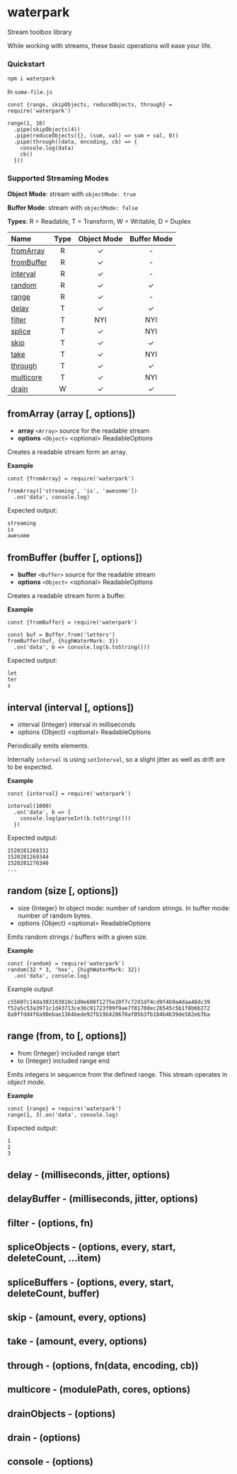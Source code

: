 # waterpark
Stream toolbox library

While working with streams, these basic operations will ease your life.

### Quickstart

    npm i waterpark

In `some-file.js`

    const {range, skipObjects, reduceObjects, through} = require('waterpark')
    
    range(1, 10)
      .pipe(skipObjects(4))
      .pipe(reduceObjects({}, (sum, val) => sum + val, 0))
      .pipe(through((data, encoding, cb) => {
        console.log(data)
        cb()
      }))

### Supported Streaming Modes

**Object Mode**: stream with `objectMode: true`

**Buffer Mode**: stream with `objectMode: false`

**Types**: R = Readable, T = Transform, W = Writable, D = Duplex

| Name                                      | Type | Object Mode | Buffer Mode |
|:------------------------------------------|:----:|:-----------:|:-----------:|
| [fromArray](#fromarray-array--options)    | R    | &#10003;    | &#8208;     |
| [fromBuffer](#frombuffer-buffer--options) | R    | &#10003;    | &#8208;     |
| [interval](#interval-interval--options)   | R    | &#10003;    | &#8208;     |
| [random](#random-size--options)           | R    | &#10003;    | &#10003;    |
| [range](#range-from-to--options)          | R    | &#10003;    | &#8208;     |
| [delay](#delay)             | T    | &#10003;    | &#10003;    |
| [filter](#filter)           | T    | NYI         | NYI         |
| [splice](#splice)           | T    | &#10003;    | NYI         |
| [skip](#skip)               | T    | &#10003;    | &#10003;    |
| [take](#take)               | T    | &#10003;    | NYI         |
| [through](#through)         | T    | &#10003;    | &#10003;    |
| [multicore](#multicore)     | T    | &#10003;    | NYI         |
| [drain](#drain)             | W    | &#10003;    | &#10003;    |

## fromArray (array \[, options\])
* **array** `<Array>` source for the readable stream
* **options** `<Object>` \<optional\> ReadableOptions

Creates a readable stream form an array.

**Example**

    const {fromArray} = require('waterpark')

    fromArray(['streaming', 'is', 'awesome'])
      .on('data', console.log)

Expected output:

    streaming
    is
    awesome


## fromBuffer (buffer \[, options\])
* **buffer** `<Buffer>` source for the readable stream
* **options** `<Object>` \<optional\> ReadableOptions

Creates a readable stream form a buffer.

**Example**

    const {fromBuffer} = require('waterpark')

    const buf = Buffer.from('letters')
    fromBuffer(buf, {highWaterMark: 3})
      .on('data', b => console.log(b.toString()))

Expected output:

    let
    ter
    s

## interval (interval \[, options\])
* interval {Integer} interval in milliseconds
* options {Object} \<optional\> ReadableOptions

Periodically emits elements.

Internally `interval` is using `setInterval`, so a slight jitter as well
as drift are to be expected.

**Example**

    const {interval} = require('waterpark')

    interval(1000)
      .on('data', b => {
        console.log(parseInt(b.toString()))
      })

Expected output:

    1520281268331
    1520281269344
    1520281270346
    ...

## random (size \[, options\])
* size {Integer} In object mode: number of random strings.
    In buffer mode: number of random bytes.
* options {Object} \<optional\> ReadableOptions

Emits random strings / buffers with a given size.

**Example**

    const {random} = require('waterpark')
    random(32 * 3, 'hex', {highWaterMark: 32})
      .on('data', console.log)

Example output

    c55607c14da303103810c1d0e608f1275e20f7c72d1df4cd9f4b9a4daa48dc39
    f52a5c53a3971c1d43713ce36c81723f09f9ae7f8170dec26545c5b1f8b6b272
    8a9ffdd4f6a90ebae1364bede92fb19b428670af05b3fb184b4b39de582eb7ba


## range (from, to \[, options\])
* from {Integer} included range start
* to {Integer} included range end

Emits integers in sequence from the defined range.
This stream operates in *object mode*.

**Example**

    const {range} = require('waterpark')
    range(1, 3).on('data', console.log)

Expected output:

    1
    2
    3


## delay - (milliseconds, jitter, options)

## delayBuffer - (milliseconds, jitter, options)
## filter - (options, fn)
## spliceObjects - (options, every, start, deleteCount, ...item)
## spliceBuffers - (options, every, start, deleteCount, buffer)
## skip - (amount, every, options)
## take - (amount, every, options)
## through - (options, fn(data, encoding, cb))
## multicore - (modulePath, cores, options)
## drainObjects - (options)
## drain - (options)
## console - (options)

